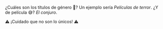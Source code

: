 ¿Cuáles son los títulos de género :thinking:? Un ejemplo sería _Películas de terror_. ¿Y de película :sweat_smile:? _El conjuro_.

:warning: ¡Cuidado que no son lo únicos! :warning:
